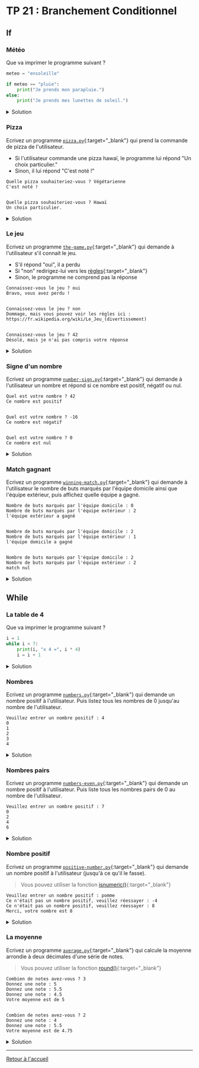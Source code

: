 # TP 21 : Branchement Conditionnel

## If

### Météo

Que va imprimer le programme suivant ?

```python
meteo = "ensoleille"

if meteo == "pluie":
    print("Je prends mon parapluie.")
else:
    print("Je prends mes lunettes de soleil.")
```

<details><summary markdown="span">Solution</summary>

```
Je prends mes lunettes de soleil.
```

</details>

### Pizza

Ecrivez un programme [`pizza.py`](https://gymnacode.web.app/editor?exercise=pizza){:target="_blank"} qui prend la commande de pizza de l'utilisateur. 
- Si l'utilisateur commande une pizza hawaï, le programme lui répond "Un choix particulier."
- Sinon, il lui répond "C'est noté !"

```
Quelle pizza souhaiteriez-vous ? Végétarienne
C'est noté !


Quelle pizza souhaiteriez-vous ? Hawaï
Un choix particulier.
```

<details><summary markdown="span">Solution</summary>

```python
choix = input("Quelle pizza souhaiteriez-vous ? ")
if choix == "Hawaï":
    print("Un choix particulier.")
else:
    print("C'est noté !")
```

</details>

### Le jeu

Ecrivez un programme [`the-game.py`](https://gymnacode.web.app/editor?exercise=the-game){:target="_blank"} qui demande à l'utilisateur s'il connait le jeu. 
- S'il répond "oui", il a perdu 
- Si "non" redirigez-lui vers les [règles](https://fr.wikipedia.org/wiki/Le_Jeu_(divertissement)){:target="_blank"}
- Sinon, le programme ne comprend pas la réponse

```
Connaissez-vous le jeu ? oui
Bravo, vous avez perdu !


Connaissez-vous le jeu ? non
Dommage, mais vous pouvez voir les règles ici : https://fr.wikipedia.org/wiki/Le_Jeu_(divertissement)


Connaissez-vous le jeu ? 42
Désolé, mais je n'ai pas compris votre réponse
```

<details><summary markdown="span">Solution</summary>

```python
reponse = input("Connaissez-vous le jeu ? ")
if reponse == "oui":
    print("Bravo, vous avez perdu !")
elif reponse == "non":
    print("Dommage, mais vous pouvez voir les règles ici : https://fr.wikipedia.org/wiki/Le_Jeu_(divertissement)")
else:
    print("Désolé, mais je n'ai pas compris votre réponse")
```

</details>

### Signe d'un nombre

Ecrivez un programme [`number-sign.py`](https://gymnacode.web.app/editor?exercise=number-sign){:target="_blank"} qui demande à l'utilisateur un nombre et répond si ce nombre est positif, négatif ou nul. 

```
Quel est votre nombre ? 42
Ce nombre est positif


Quel est votre nombre ? -16
Ce nombre est négatif


Quel est votre nombre ? 0
Ce nombre est nul
```

<details><summary markdown="span">Solution</summary>

```python
nombre = float(input("Quel est votre nombre ? "))
if nombre > 0:
    print("Ce nombre est positif")
elif nombre < 0:
    print("Ce nombre est négatif")
else:
    print("Ce nombre est nul")
```

</details>

### Match gagnant

Ecrivez un programme [`winning-match.py`](https://gymnacode.web.app/editor?exercise=winning-match){:target="_blank"} qui demande à l'utilisateur le nombre de buts marqués par l'équipe domicile ainsi que l'équipe extérieur, puis affichez quelle équipe a gagné.

```
Nombre de buts marqués par l'équipe domicile : 0
Nombre de buts marqués par l'équipe extérieur : 2
l'équipe extérieur a gagné


Nombre de buts marqués par l'équipe domicile : 2
Nombre de buts marqués par l'équipe extérieur : 1
l'équipe domicile a gagné


Nombre de buts marqués par l'équipe domicile : 2
Nombre de buts marqués par l'équipe extérieur : 2
match nul
```

<details><summary markdown="span">Solution</summary>

```python
domicile = int(input("Nombre de buts marqués par l'équipe domicile : "))
exterieur = int(input("Nombre de buts marqués par l'équipe extérieur : "))
if domicile < exterieur:
  print("l'équipe extérieur a gagné")
elif domicile > exterieur:
  print("l'équipe domicile a gagné")
else:
  print("match nul")
```

</details>

## While

### La table de 4

Que va imprimer le programme suivant ?

```python
i = 1
while i < 7:
    print(i, "x 4 =", i * 4)
    i = i + 1
```

<details><summary markdown="span">Solution</summary>

```
1 x 4 = 4
2 x 4 = 8
3 x 4 = 12
4 x 4 = 16
5 x 4 = 20
6 x 4 = 24
```

</details>

### Nombres

Ecrivez un programme [`numbers.py`](https://gymnacode.web.app/editor?exercise=numbers){:target="_blank"} qui demande un nombre positif à l'utilisateur.
Puis listez tous les nombres de 0 jusqu'au nombre de l'utilisateur. 

```
Veuillez entrer un nombre positif : 4
0
1
2
3
4
```

<details><summary markdown="span">Solution</summary>

```python
n = int(input("Veuillez entrer un nombre positif : "))
i = 0
while i <= n:
    print(i)
    i = i + 1
```

</details>

### Nombres pairs

Ecrivez un programme [`numbers-even.py`](https://gymnacode.web.app/editor?exercise=numbers-even){:target="_blank"} qui demande un nombre positif à l'utilisateur.
Puis liste tous les nombres pairs de 0 au nombre de l'utilisateur. 

```
Veuillez entrer un nombre positif : 7
0
2
4
6
```

<details><summary markdown="span">Solution</summary>

```python
n = int(input("Veuillez entrer un nombre positif : "))
i = 0
while i <= n:
    if (i % 2 == 0):
        print(i)
    i = i + 1
```

```python
n = int(input("Veuillez entrer un nombre positif : "))
i = 0
while i <= n:
    print(i)
    i = i + 2
```

</details>


### Nombre positif

Ecrivez un programme [`positive-number.py`](https://gymnacode.web.app/editor?exercise=positive-number){:target="_blank"} qui demande un nombre positif à l'utilisateur (jusqu'à ce qu'il le fasse).

> Vous pouvez utiliser la fonction [isnumeric()](https://www.w3schools.com/python/ref_string_isnumeric.asp){:target="_blank"}

```
Veuillez entrer un nombre positif : pomme
Ce n'était pas un nombre positif, veuillez réessayer : -4
Ce n'était pas un nombre positif, veuillez réessayer : 8
Merci, votre nombre est 8
```

<details><summary markdown="span">Solution</summary>

```python
reponse = input("Veuillez entrer un nombre positif : ")
while not reponse.isnumeric():
    reponse = input("Ce n'était pas un nombre positif, veuillez réessayer : ")
print("Merci, votre nombre est", reponse)
```

</details>

### La moyenne

Ecrivez un programme [`average.py`](https://gymnacode.web.app/editor?exercise=average){:target="_blank"} qui calcule la moyenne arrondie à deux décimales d'une série de notes. 

> Vous pouvez utiliser la fonction [round()](https://www.w3schools.com/python/ref_func_round.asp){:target="_blank"}

```
Combien de notes avez-vous ? 3
Donnez une note : 5
Donnez une note : 5.5
Donnez une note : 4.5
Votre moyenne est de 5


Combien de notes avez-vous ? 2
Donnez une note : 4
Donnez une note : 5.5
Votre moyenne est de 4.75
```

<details><summary markdown="span">Solution</summary>

```python
n = int(input("Combien de notes avez-vous ? "))
i = 0
somme = 0
while i < n:
    somme = somme + int(input("Donnez une note : "))
    i = i + 1
print("Votre moyenne est de", round(somme/n, 2))
```

</details>

---

[Retour à l'accueil](../README.md)
